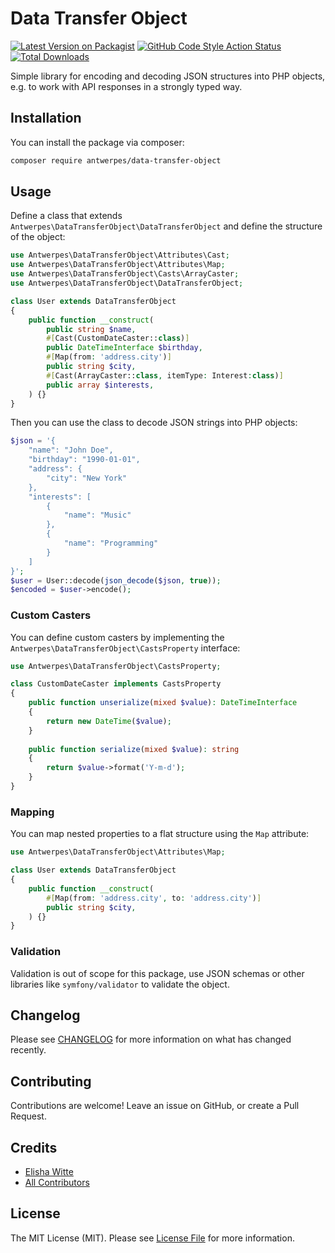 # Data Transfer Object

[![Latest Version on Packagist](https://img.shields.io/packagist/v/antwerpes/data-transfer-object.svg?style=flat-square)](https://packagist.org/packages/antwerpes/data-transfer-object)
[![GitHub Code Style Action Status](https://img.shields.io/github/actions/workflow/status/antwerpes/data-transfer-object/lint.yml?branch=master)](https://github.com/antwerpes/data-transfer-object/actions?query=workflow%3Alint+branch%3Amaster)
[![Total Downloads](https://img.shields.io/packagist/dt/antwerpes/data-transfer-object.svg?style=flat-square)](https://packagist.org/packages/antwerpes/data-transfer-object)

Simple library for encoding and decoding JSON structures into PHP objects, e.g. to work with API responses
in a strongly typed way.

## Installation

You can install the package via composer:

```bash
composer require antwerpes/data-transfer-object
```

## Usage

Define a class that extends `Antwerpes\DataTransferObject\DataTransferObject` and define the structure of the object:

```php
use Antwerpes\DataTransferObject\Attributes\Cast;
use Antwerpes\DataTransferObject\Attributes\Map;
use Antwerpes\DataTransferObject\Casts\ArrayCaster;
use Antwerpes\DataTransferObject\DataTransferObject;

class User extends DataTransferObject
{
    public function __construct(
        public string $name,
        #[Cast(CustomDateCaster::class)]
        public DateTimeInterface $birthday,
        #[Map(from: 'address.city')]
        public string $city,
        #[Cast(ArrayCaster::class, itemType: Interest:class)]
        public array $interests,
    ) {}
}
```

Then you can use the class to decode JSON strings into PHP objects:

```php
$json = '{
    "name": "John Doe",
    "birthday": "1990-01-01",
    "address": {
        "city": "New York"
    },
    "interests": [
        {
            "name": "Music"
        },
        {
            "name": "Programming"
        }
    ]
}';
$user = User::decode(json_decode($json, true));
$encoded = $user->encode();
```

### Custom Casters

You can define custom casters by implementing the `Antwerpes\DataTransferObject\CastsProperty` interface:

```php
use Antwerpes\DataTransferObject\CastsProperty;

class CustomDateCaster implements CastsProperty
{
    public function unserialize(mixed $value): DateTimeInterface
    {
        return new DateTime($value);
    }
    
    public function serialize(mixed $value): string
    {
        return $value->format('Y-m-d');
    }
}
```

### Mapping

You can map nested properties to a flat structure using the `Map` attribute:

```php
use Antwerpes\DataTransferObject\Attributes\Map;

class User extends DataTransferObject
{
    public function __construct(
        #[Map(from: 'address.city', to: 'address.city')]
        public string $city,
    ) {}
}
```

### Validation

Validation is out of scope for this package, use JSON schemas or other libraries like `symfony/validator` 
to validate the object.

## Changelog

Please see [CHANGELOG](CHANGELOG.md) for more information on what has changed recently.

## Contributing

Contributions are welcome! Leave an issue on GitHub, or create a Pull Request.

## Credits

- [Elisha Witte](https://github.com/chiiya)
- [All Contributors](../../contributors)

## License

The MIT License (MIT). Please see [License File](LICENSE.md) for more information.
